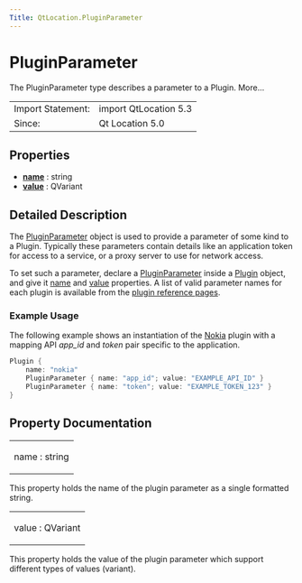 ```yaml
---
Title: QtLocation.PluginParameter
---
```

        
PluginParameter
===============

<span class="subtitle"></span>
The PluginParameter type describes a parameter to a Plugin. More...

|                   |                       |
|-------------------|-----------------------|
| Import Statement: | import QtLocation 5.3 |
| Since:            | Qt Location 5.0       |

<span id="properties"></span>
Properties
----------

-   ****[name](#name-prop)**** : string
-   ****[value](#value-prop)**** : QVariant

<span id="details"></span>
Detailed Description
--------------------

The [PluginParameter](index.html) object is used to provide a parameter of some kind to a Plugin. Typically these parameters contain details like an application token for access to a service, or a proxy server to use for network access.

To set such a parameter, declare a [PluginParameter](index.html) inside a [Plugin](../QtLocation.location-places-qml.md#plugin) object, and give it [name](#name-prop) and [value](#value-prop) properties. A list of valid parameter names for each plugin is available from the [plugin reference pages](../QtLocation.qtlocation-index.md#plugin-references-and-parameters).

<span id="example-usage"></span>
### Example Usage

The following example shows an instantiation of the [Nokia](../QtLocation.location-plugin-nokia.md) plugin with a mapping API *app\_id* and *token* pair specific to the application.

``` cpp
Plugin {
    name: "nokia"
    PluginParameter { name: "app_id"; value: "EXAMPLE_API_ID" }
    PluginParameter { name: "token"; value: "EXAMPLE_TOKEN_123" }
}
```

Property Documentation
----------------------

<table>
<colgroup>
<col width="100%" />
</colgroup>
<tbody>
<tr class="odd">
<td><p><span id="name-prop"></span><span class="name">name</span> : <span class="type">string</span></p></td>
</tr>
</tbody>
</table>

This property holds the name of the plugin parameter as a single formatted string.

<table>
<colgroup>
<col width="100%" />
</colgroup>
<tbody>
<tr class="odd">
<td><p><span id="value-prop"></span><span class="name">value</span> : <span class="type">QVariant</span></p></td>
</tr>
</tbody>
</table>

This property holds the value of the plugin parameter which support different types of values (variant).

